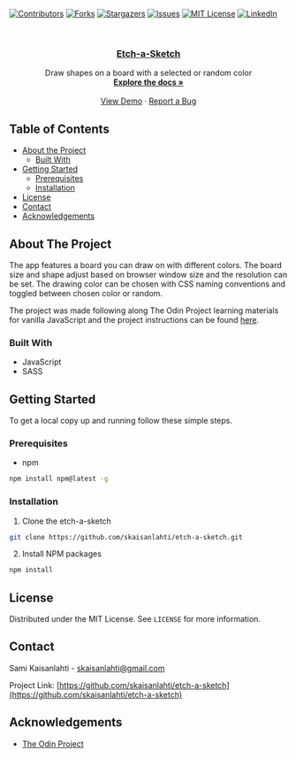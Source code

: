 [![Contributors][contributors-shield]][contributors-url]
[![Forks][forks-shield]][forks-url]
[![Stargazers][stars-shield]][stars-url]
[![Issues][issues-shield]][issues-url]
[![MIT License][license-shield]][license-url]
[![LinkedIn][linkedin-shield]][linkedin-url]

<!-- PROJECT LOGO -->
<br />
<p align="center">
  <a href="https://github.com/skaisanlahti/etch-a-sketch">
    <h3 align="center">Etch-a-Sketch</h3>
  </a>

  <p align="center">
    Draw shapes on a board with a selected or random color
    <br />
    <a href="https://github.com/skaisanlahti/etch-a-sketch"><strong>Explore the docs »</strong></a>
    <br />
    <br />
    <a href="https://skaisanlahti.github.io/etch-a-sketch/">View Demo</a>
    ·
    <a href="https://github.com/skaisanlahti/etch-a-sketch/issues">Report a Bug</a>
  </p>
</p>

<!-- TABLE OF CONTENTS -->

## Table of Contents

- [About the Project](#about-the-project)
  - [Built With](#built-with)
- [Getting Started](#getting-started)
  - [Prerequisites](#prerequisites)
  - [Installation](#installation)
- [License](#license)
- [Contact](#contact)
- [Acknowledgements](#acknowledgements)

<!-- ABOUT THE PROJECT -->

## About The Project

The app features a board you can draw on with different colors. The board size and shape adjust based on browser window size and the resolution can be set. The drawing color can be chosen with CSS naming conventions and toggled between chosen color or random.

The project was made following along The Odin Project learning materials for vanilla JavaScript and the project instructions can be found [here](https://www.theodinproject.com/courses/foundations/lessons/etch-a-sketch-project).

### Built With

- JavaScript
- SASS

<!-- GETTING STARTED -->

## Getting Started

To get a local copy up and running follow these simple steps.

### Prerequisites

- npm

```sh
npm install npm@latest -g
```

### Installation

1. Clone the etch-a-sketch

```sh
git clone https://github.com/skaisanlahti/etch-a-sketch.git
```

2. Install NPM packages

```sh
npm install
```

<!-- USAGE EXAMPLES -->

<!-- ROADMAP -->

<!-- CONTRIBUTING -->

<!-- LICENSE -->

## License

Distributed under the MIT License. See `LICENSE` for more information.

<!-- CONTACT -->

## Contact

Sami Kaisanlahti - skaisanlahti@gmail.com

Project Link: [https://github.com/skaisanlahti/etch-a-sketch](https://github.com/skaisanlahti/etch-a-sketch)

<!-- ACKNOWLEDGEMENTS -->

## Acknowledgements

- [The Odin Project](https://www.theodinproject.com/)

<!-- MARKDOWN LINKS & IMAGES -->
<!-- https://www.markdownguide.org/basic-syntax/#reference-style-links -->

[contributors-shield]: https://img.shields.io/github/contributors/skaisanlahti/etch-a-sketch.svg?style=flat-square
[contributors-url]: https://github.com/skaisanlahti/etch-a-sketch/graphs/contributors
[forks-shield]: https://img.shields.io/github/forks/skaisanlahti/etch-a-sketch.svg?style=flat-square
[forks-url]: https://github.com/skaisanlahti/etch-a-sketch/network/members
[stars-shield]: https://img.shields.io/github/stars/skaisanlahti/etch-a-sketch.svg?style=flat-square
[stars-url]: https://github.com/skaisanlahti/etch-a-sketch/stargazers
[issues-shield]: https://img.shields.io/github/issues/skaisanlahti/etch-a-sketch.svg?style=flat-square
[issues-url]: https://github.com/skaisanlahti/etch-a-sketch/issues
[license-shield]: https://img.shields.io/github/license/skaisanlahti/etch-a-sketch.svg?style=flat-square
[license-url]: https://github.com/skaisanlahti/etch-a-sketch/blob/master/LICENSE.txt
[linkedin-shield]: https://img.shields.io/badge/-LinkedIn-black.svg?style=flat-square&logo=linkedin&colorB=555
[linkedin-url]: https://www.linkedin.com/in/sami-kaisanlahti-6587031a6/
[product-screenshot]: images/screenshot.png
